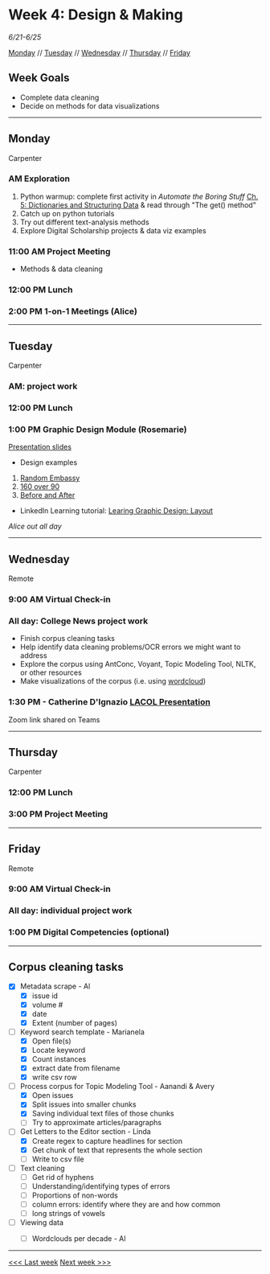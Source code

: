 # Week 4: Design & Making

*6/21-6/25*

[Monday](#monday) // [Tuesday](#tuesday) // [Wednesday](#wednesday) // [Thursday](#thursday) // [Friday](#friday)

## Week Goals
- Complete data cleaning
- Decide on methods for data visualizations

---

## Monday
Carpenter

### AM Exploration
1. Python warmup: complete first activity in *Automate the Boring Stuff* [Ch. 5: Dictionaries and Structuring Data](https://automatetheboringstuff.com/2e/chapter5/) & read through "The get() method"
2. Catch up on python tutorials
3. Try out different text-analysis methods
4. Explore Digital Scholarship projects & data viz examples

### 11:00 AM  Project Meeting
- Methods & data cleaning

### 12:00 PM  Lunch

### 2:00 PM 1-on-1 Meetings (Alice)

---

## Tuesday
Carpenter

### AM: project work

### 12:00 PM  Lunch

### 1:00 PM  Graphic Design Module (Rosemarie)
[Presentation slides](https://brynmawr-my.sharepoint.com/:p:/g/personal/rfettig_brynmawr_edu/EWHgV1gR5YFPnSvLrOOg6aAB9xT46MM3sJV1SJLOpwu3Mg?e=yNGhrS)
- Design examples
1. [Random Embassy](http://www.randomembassy.com/)
2. [160 over 90](http://160over90.com/)
3. [Before and After](https://blog.hubspot.com/marketing/tips-designing-effective-visual-content-infographic#sm.00079fh0nxrqf8x11381aojbk1d3q)
- LinkedIn Learning tutorial: [Learing Graphic Design: Layout](https://www.linkedin.com/learning/learning-graphic-design-layouts/)

*Alice out all day*

---

## Wednesday
Remote

### 9:00 AM Virtual Check-in

### All day: College News project work
- Finish corpus cleaning tasks
- Help identify data cleaning problems/OCR errors we might want to address
- Explore the corpus using AntConc, Voyant, Topic Modeling Tool, NLTK, or other resources
- Make visualizations of the corpus (i.e. using [wordcloud](https://pypi.org/project/wordcloud/))

### 1:30 PM - Catherine D'Ignazio [LACOL Presentation](https://conferences.hamilton.edu/lacol2021/plenary-speakers#Catherine)
Zoom link shared on Teams

---

## Thursday
Carpenter

### 12:00 PM  Lunch

### 3:00 PM  Project Meeting 

---

## Friday
Remote

### 9:00 AM  Virtual Check-in

### All day: individual project work

### 1:00 PM  Digital Competencies (optional)

---

## Corpus cleaning tasks

- [x] Metadata scrape - Al
  - [x] issue id
  - [x] volume #
  - [x] date
  - [x] Extent (number of pages)
- [ ] Keyword search template - Marianela
  - [x] Open file(s)
  - [x] Locate keyword
  - [x] Count instances
  - [x] extract date from filename
  - [x] write csv row
- [ ] Process corpus for Topic Modeling Tool - Aanandi & Avery
  - [x] Open issues
  - [x] Split issues into smaller chunks
  - [x] Saving individual text files of those chunks
  - [ ] Try to approximate articles/paragraphs
- [ ] Get Letters to the Editor section - Linda
  - [x] Create regex to capture headlines for section
  - [x] Get chunk of text that represents the whole section
  - [ ] Write to csv file
- [ ] Text cleaning
  - [ ] Get rid of hyphens
  - [ ] Understanding/identifying types of errors
  - [ ] Proportions of non-words
  - [ ] column errors: identify where they are and how common
  - [ ] long strings of vowels
- [ ] Viewing data
  - [ ] Wordclouds per decade - Al


---

[<<< Last week](/03-text.md) [Next week >>>](/05-web.md)
